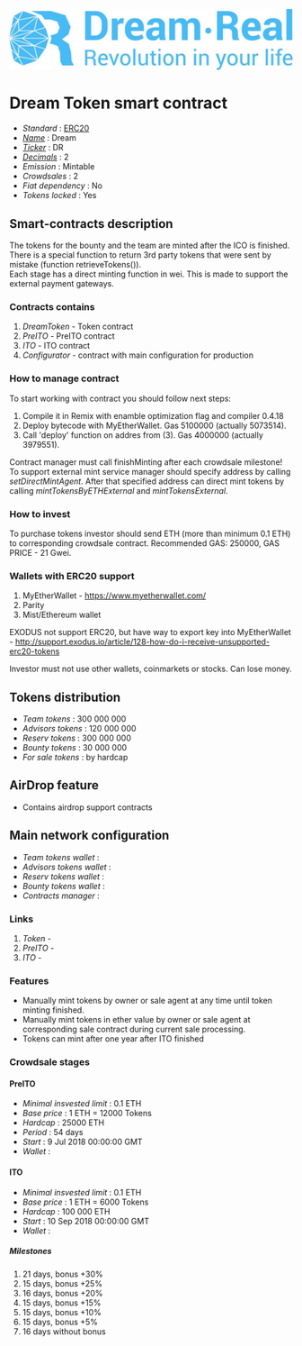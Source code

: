 ![Dream Token](logo.png "Dream Token")

# Dream Token smart contract

* _Standard_        : [ERC20](https://github.com/ethereum/EIPs/blob/master/EIPS/eip-20.md)
* _[Name](https://github.com/ethereum/EIPs/blob/master/EIPS/eip-20.md#name)_            : Dream
* _[Ticker](https://github.com/ethereum/EIPs/blob/master/EIPS/eip-20.md#symbol)_          : DR
* _[Decimals](https://github.com/ethereum/EIPs/blob/master/EIPS/eip-20.md#decimals)_        : 2
* _Emission_        : Mintable
* _Crowdsales_      : 2
* _Fiat dependency_ : No
* _Tokens locked_   : Yes

## Smart-contracts description

The tokens for the bounty and the team are minted after the ICO  is finished.  
There is a special function to return 3rd party tokens that were sent by mistake (function retrieveTokens()).  
Each stage has a direct minting function in wei. This is made to support the external payment gateways.

### Contracts contains
1. _DreamToken_ - Token contract
2. _PreITO_ - PreITO contract
3. _ITO_ - ITO contract
4. _Configurator_ - contract with main configuration for production

### How to manage contract
To start working with contract you should follow next steps:
1. Compile it in Remix with enamble optimization flag and compiler 0.4.18
2. Deploy bytecode with MyEtherWallet. Gas 5100000 (actually 5073514).
3. Call 'deploy' function on addres from (3). Gas 4000000 (actually 3979551). 

Contract manager must call finishMinting after each crowdsale milestone!
To support external mint service manager should specify address by calling _setDirectMintAgent_. After that specified address can direct mint tokens by calling _mintTokensByETHExternal_ and _mintTokensExternal_.

### How to invest
To purchase tokens investor should send ETH (more than minimum 0.1 ETH) to corresponding crowdsale contract.
Recommended GAS: 250000, GAS PRICE - 21 Gwei.

### Wallets with ERC20 support
1. MyEtherWallet - https://www.myetherwallet.com/
2. Parity 
3. Mist/Ethereum wallet

EXODUS not support ERC20, but have way to export key into MyEtherWallet - http://support.exodus.io/article/128-how-do-i-receive-unsupported-erc20-tokens

Investor must not use other wallets, coinmarkets or stocks. Can lose money.

## Tokens distribution

* _Team tokens_                 : 300 000 000
* _Advisors tokens_             : 120 000 000
* _Reserv tokens_               : 300 000 000
* _Bounty tokens_               : 30 000 000
* _For sale tokens_             : by hardcap

## AirDrop feature
* Contains airdrop support contracts

## Main network configuration

* _Team tokens wallet_        : 
* _Advisors tokens wallet_    : 
* _Reserv tokens wallet_      :
* _Bounty tokens wallet_      : 
* _Contracts manager_         :

### Links
1. _Token_ - 
2. _PreITO_ -
3. _ITO_ - 

### Features
* Manually mint tokens by owner or sale agent at any time until token minting finished. 
* Manually mint tokens in ether value by owner or sale agent at corresponding sale contract during current sale processing. 
* Tokens can mint after one year after ITO finished 

### Crowdsale stages

#### PreITO
* _Minimal insvested limit_     : 0.1 ETH
* _Base price_                  : 1 ETH = 12000 Tokens
* _Hardcap_                     : 25000 ETH
* _Period_                      : 54 days
* _Start_                       : 9 Jul 2018 00:00:00 GMT
* _Wallet_                      : 

#### ITO
* _Minimal insvested limit_     : 0.1 ETH
* _Base price_                  : 1 ETH = 6000 Tokens
* _Hardcap_                     : 100 000 ETH
* _Start_                       : 10 Sep 2018 00:00:00 GMT
* _Wallet_                      : 
 
##### Milestones
1. 21 days, bonus +30%
2. 15 days, bonus +25%
3. 16 days, bonus +20% 
4. 15 days, bonus +15% 
4. 15 days, bonus +10% 
4. 15 days, bonus +5% 
4. 16 days without bonus 


